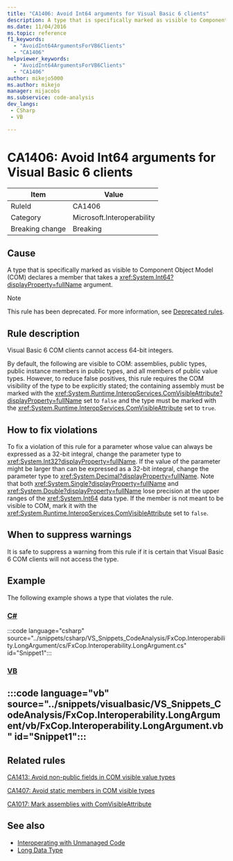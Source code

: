 ```yaml
---
title: "CA1406: Avoid Int64 arguments for Visual Basic 6 clients"
description: A type that is specifically marked as visible to Component Object Model (COM) declares a member that takes a System.Int64 argument.
ms.date: 11/04/2016
ms.topic: reference
f1_keywords:
  - "AvoidInt64ArgumentsForVB6Clients"
  - "CA1406"
helpviewer_keywords:
  - "AvoidInt64ArgumentsForVB6Clients"
  - "CA1406"
author: mikejo5000
ms.author: mikejo
manager: mijacobs
ms.subservice: code-analysis
dev_langs:
 - CSharp
 - VB

---
```


# CA1406: Avoid Int64 arguments for Visual Basic 6 clients

|Item|Value|
|-|-|
|RuleId|CA1406|
|Category|Microsoft.Interoperability|
|Breaking change|Breaking|

## Cause

A type that is specifically marked as visible to Component Object Model (COM) declares a member that takes a <xref:System.Int64?displayProperty=fullName> argument.

> [!NOTE]
> This rule has been deprecated. For more information, see [Deprecated rules](fxcop-unported-deprecated-rules.md).

## Rule description

Visual Basic 6 COM clients cannot access 64-bit integers.

By default, the following are visible to COM: assemblies, public types, public instance members in public types, and all members of public value types. However, to reduce false positives, this rule requires the COM visibility of the type to be explicitly stated; the containing assembly must be marked with the <xref:System.Runtime.InteropServices.ComVisibleAttribute?displayProperty=fullName> set to `false` and the type must be marked with the <xref:System.Runtime.InteropServices.ComVisibleAttribute> set to `true`.

## How to fix violations

To fix a violation of this rule for a parameter whose value can always be expressed as a 32-bit integral, change the parameter type to <xref:System.Int32?displayProperty=fullName>. If the value of the parameter might be larger than can be expressed as a 32-bit integral, change the parameter type to <xref:System.Decimal?displayProperty=fullName>. Note that both <xref:System.Single?displayProperty=fullName> and <xref:System.Double?displayProperty=fullName> lose precision at the upper ranges of the <xref:System.Int64> data type. If the member is not meant to be visible to COM, mark it with the <xref:System.Runtime.InteropServices.ComVisibleAttribute> set to `false`.

## When to suppress warnings

It is safe to suppress a warning from this rule if it is certain that Visual Basic 6 COM clients will not access the type.

## Example

The following example shows a type that violates the rule.

### [C#](#tab/csharp)

:::code language="csharp" source="../snippets/csharp/VS_Snippets_CodeAnalysis/FxCop.Interoperability.LongArgument/cs/FxCop.Interoperability.LongArgument.cs" id="Snippet1":::

### [VB](#tab/vb)

:::code language="vb" source="../snippets/visualbasic/VS_Snippets_CodeAnalysis/FxCop.Interoperability.LongArgument/vb/FxCop.Interoperability.LongArgument.vb" id="Snippet1":::
---

## Related rules

[CA1413: Avoid non-public fields in COM visible value types](../code-quality/ca1413.md)

[CA1407: Avoid static members in COM visible types](../code-quality/ca1407.md)

[CA1017: Mark assemblies with ComVisibleAttribute](/dotnet/fundamentals/code-analysis/quality-rules/ca1017)

## See also

- [Interoperating with Unmanaged Code](/dotnet/framework/interop/index)
- [Long Data Type](/dotnet/visual-basic/language-reference/data-types/long-data-type)
